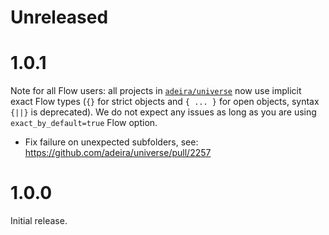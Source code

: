 # Unreleased

# 1.0.1

Note for all Flow users: all projects in [`adeira/universe`](https://github.com/adeira/universe) now use implicit exact Flow types (`{}` for strict objects and `{ ... }` for open objects, syntax `{||}` is deprecated). We do not expect any issues as long as you are using `exact_by_default=true` Flow option.

- Fix failure on unexpected subfolders, see: https://github.com/adeira/universe/pull/2257

# 1.0.0

Initial release.
